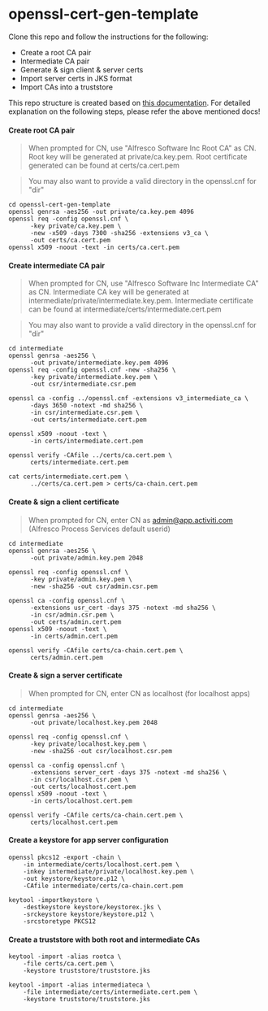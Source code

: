 # openssl-cert-gen-template

Clone this repo and follow the instructions for the following:

* Create a root CA pair
* Intermediate CA pair
* Generate & sign client & server certs
* Import server certs in JKS format 
* Import CAs into a truststore

This repo structure is created based on [this documentation](https://jamielinux.com/docs/openssl-certificate-authority/index.html). For detailed explanation on the following steps, please refer the above mentioned docs!  

#### Create root CA pair
> When prompted for CN, use "Alfresco Software Inc Root CA" as CN. Root key will be generated at private/ca.key.pem. Root certificate generated can be found at certs/ca.cert.pem

> You may also want to provide a valid directory in the openssl.cnf for "dir"

```
cd openssl-cert-gen-template
openssl genrsa -aes256 -out private/ca.key.pem 4096
openssl req -config openssl.cnf \
      -key private/ca.key.pem \
      -new -x509 -days 7300 -sha256 -extensions v3_ca \
      -out certs/ca.cert.pem
openssl x509 -noout -text -in certs/ca.cert.pem
```

#### Create intermediate CA pair

> When prompted for CN, use "Alfresco Software Inc Intermediate CA" as CN. Intermediate CA key will be generated at intermediate/private/intermediate.key.pem. Intermediate certificate can be found at intermediate/certs/intermediate.cert.pem

> You may also want to provide a valid directory in the openssl.cnf for "dir"

```
cd intermediate
openssl genrsa -aes256 \
      -out private/intermediate.key.pem 4096
openssl req -config openssl.cnf -new -sha256 \
      -key private/intermediate.key.pem \
      -out csr/intermediate.csr.pem
      
openssl ca -config ../openssl.cnf -extensions v3_intermediate_ca \
      -days 3650 -notext -md sha256 \
      -in csr/intermediate.csr.pem \
      -out certs/intermediate.cert.pem

openssl x509 -noout -text \
      -in certs/intermediate.cert.pem
      
openssl verify -CAfile ../certs/ca.cert.pem \
      certs/intermediate.cert.pem
      
cat certs/intermediate.cert.pem \
      ../certs/ca.cert.pem > certs/ca-chain.cert.pem
```

#### Create & sign a client certificate

> When prompted for CN, enter CN as admin@app.activiti.com (Alfresco Process Services default userid)

```
cd intermediate
openssl genrsa -aes256 \
      -out private/admin.key.pem 2048
      
openssl req -config openssl.cnf \
      -key private/admin.key.pem \
      -new -sha256 -out csr/admin.csr.pem
      
openssl ca -config openssl.cnf \
      -extensions usr_cert -days 375 -notext -md sha256 \
      -in csr/admin.csr.pem \
      -out certs/admin.cert.pem
openssl x509 -noout -text \
      -in certs/admin.cert.pem
      
openssl verify -CAfile certs/ca-chain.cert.pem \
      certs/admin.cert.pem
```

#### Create & sign a server certificate

> When prompted for CN, enter CN as localhost (for localhost apps)

```
cd intermediate
openssl genrsa -aes256 \
      -out private/localhost.key.pem 2048
      
openssl req -config openssl.cnf \
      -key private/localhost.key.pem \
      -new -sha256 -out csr/localhost.csr.pem
      
openssl ca -config openssl.cnf \
      -extensions server_cert -days 375 -notext -md sha256 \
      -in csr/localhost.csr.pem \
      -out certs/localhost.cert.pem
openssl x509 -noout -text \
      -in certs/localhost.cert.pem
      
openssl verify -CAfile certs/ca-chain.cert.pem \
      certs/localhost.cert.pem
```

#### Create a keystore for app server configuration

```
openssl pkcs12 -export -chain \
	-in intermediate/certs/localhost.cert.pem \
	-inkey intermediate/private/localhost.key.pem \
	-out keystore/keystore.p12 \
	-CAfile intermediate/certs/ca-chain.cert.pem
	
keytool -importkeystore \
	-destkeystore keystore/keystorex.jks \
	-srckeystore keystore/keystore.p12 \
	-srcstoretype PKCS12
```
#### Create a truststore with both root and intermediate CAs

```
keytool -import -alias rootca \
	-file certs/ca.cert.pem \
	-keystore truststore/truststore.jks
	
keytool -import -alias intermediateca \
	-file intermediate/certs/intermediate.cert.pem \
	-keystore truststore/truststore.jks
```


